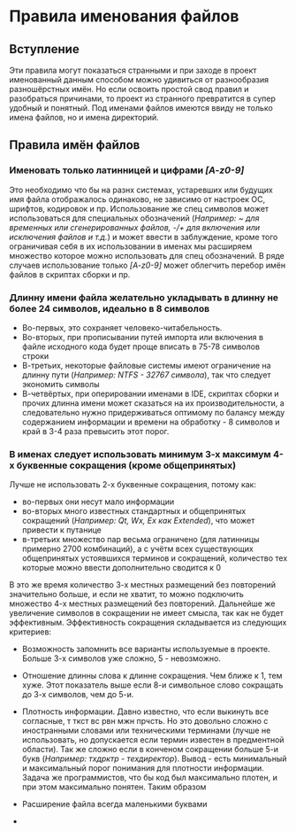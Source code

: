 # Правила именования файлов

## Вступление

Эти правила могут показаться странными и при заходе в проект именованный данным способом можно удивиться от разнообразия разношёрстных имён.
Но если освоить простой свод правил и разобраться причинами, то проект из странного превратится в супер удобный и понятный.
Под именами файлов имеются ввиду не только имена файлов, но и имена директорий.

## Правила имён файлов

### Именовать только латинницей и цифрами *[A-z0-9]*

Это необходимо что бы на разнх системах, устаревших или будущих имя файла отображалось одинаково, не зависимо от настроек ОС, шрифтов, кодировок и пр.
Использование же спец символов может использоваться для специальных обозначений (*Например: ~ для временных или сгенерированных файлов, -/+ для включения или исключения файлов и т.д.*)
и может ввести в заблуждение, кроме того ограничивая себя в их использовании в именах мы расширяем множество которое можно использовать для спец обозначений.
В ряде случаев использование только *[A-z0-9]* может облегчить перебор имён файлов в скриптах сборки и пр.

### Длинну имени файла желательно укладывать в длинну не более 24 символов, идеально в 8 символов

 - Во-первых, это сохраняет человеко-читабельность.
 - Во-вторых, при прописывании путей импорта или включения в файле исходного кода будет проще вписать в 75-78 символов строки
 - В-третьих, некоторые файловые системы имеют ограничение на длинну пути (*Например: NTFS - 32767 символа*), так что следует экономить символы
 - В-четвёртых, при оперировании именами в IDE, скриптах сборки и прочих длинна имени может сказаться на их производительности,
 а следовательно нужно придерживаться оптимому по балансу между содержанием информации и времени на обработку - 8 символов и край в 3-4 раза превысить этот порог.

### В именах следует использовать минимум 3-х максимум 4-х буквенные сокращения (кроме общепринятых)

Лучше не использовать 2-х буквенные сокращения, потому как:
 - во-первых они несут мало информации
 - во-вторых много известных стандартных и общепринятых сокращений (*Например: Qt, Wx, Ex как Extended*), что может привести к путанице
  - в-третьих множество пар весьма ограничено (для латинницы примерно 2700 комбинаций), а с учётм всех существующих общепринятых устоявшихся терминов и сокращений, количество тех которые можно ввести дополнительно сводится к 0
  
В это же время количество 3-х местных размещений без повторений значительно больше, и если не хватит, то можно подключить множество 4-х местных размещений без повторений. Дальнейше же увеличение символов в сокращении не имеет смысла, так как не будет эффективным. Эффективность сокращения складывается из следующих критериев:
 - Возможность запомнить все варианты используемые в проекте. Больше 3-х символов уже сложно, 5 - невозможно.
 - Отношение длинны слова к длинне сокращения. Чем ближе к 1, тем хуже. Этот показатель выше если 8-и символьное слово сокращать до 3-х символов, чем до 5-и.
 - Плотность информации. Давно известно, что если выкинуть все согласные, т ткст вс рвн мжн прчсть. Но это довольно сложно с иностранными словами или техническими терминами (лучше не использовать, но допускается если термин известен в предментной области). Так же сложно если в конченом сокращении больше 5-и букв (*Например: тхдрктр - техдиректор*). Вывод - есть минимальный и максимальный порог понимания для плотности информации. Задача же программистов, что бы код был максимально плотен, и при этом максимально понятен. Таким образом 

 - Расширение файла всегда маленькими буквами
 -
